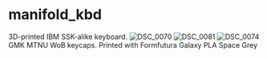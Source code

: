 # manifold_kbd
3D-printed IBM SSK-alike keyboard. 
![DSC_0070](https://github.com/galile0-designs/manifold_kbd/assets/134774462/b252c2dc-bde0-4c5d-8960-ae8a56bcee96)
![DSC_0081](https://github.com/galile0-designs/manifold_kbd/assets/134774462/e0334dbd-4dd4-4f1d-accf-d6c3569b5828)
![DSC_0074](https://github.com/galile0-designs/manifold_kbd/assets/134774462/d598e111-5a81-476b-81a5-3b9dc948d9b2)
GMK MTNU WoB keycaps. Printed with Formfutura Galaxy PLA Space Grey
